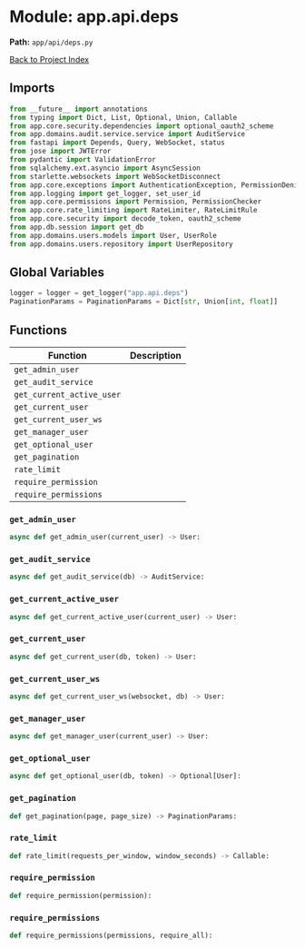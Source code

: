 # Module: app.api.deps

**Path:** `app/api/deps.py`

[Back to Project Index](../../../index.md)

## Imports
```python
from __future__ import annotations
from typing import Dict, List, Optional, Union, Callable
from app.core.security.dependencies import optional_oauth2_scheme
from app.domains.audit.service.service import AuditService
from fastapi import Depends, Query, WebSocket, status
from jose import JWTError
from pydantic import ValidationError
from sqlalchemy.ext.asyncio import AsyncSession
from starlette.websockets import WebSocketDisconnect
from app.core.exceptions import AuthenticationException, PermissionDeniedException, RateLimitException
from app.logging import get_logger, set_user_id
from app.core.permissions import Permission, PermissionChecker
from app.core.rate_limiting import RateLimiter, RateLimitRule
from app.core.security import decode_token, oauth2_scheme
from app.db.session import get_db
from app.domains.users.models import User, UserRole
from app.domains.users.repository import UserRepository
```

## Global Variables
```python
logger = logger = get_logger("app.api.deps")
PaginationParams = PaginationParams = Dict[str, Union[int, float]]
```

## Functions

| Function | Description |
| --- | --- |
| `get_admin_user` |  |
| `get_audit_service` |  |
| `get_current_active_user` |  |
| `get_current_user` |  |
| `get_current_user_ws` |  |
| `get_manager_user` |  |
| `get_optional_user` |  |
| `get_pagination` |  |
| `rate_limit` |  |
| `require_permission` |  |
| `require_permissions` |  |

### `get_admin_user`
```python
async def get_admin_user(current_user) -> User:
```

### `get_audit_service`
```python
async def get_audit_service(db) -> AuditService:
```

### `get_current_active_user`
```python
async def get_current_active_user(current_user) -> User:
```

### `get_current_user`
```python
async def get_current_user(db, token) -> User:
```

### `get_current_user_ws`
```python
async def get_current_user_ws(websocket, db) -> User:
```

### `get_manager_user`
```python
async def get_manager_user(current_user) -> User:
```

### `get_optional_user`
```python
async def get_optional_user(db, token) -> Optional[User]:
```

### `get_pagination`
```python
def get_pagination(page, page_size) -> PaginationParams:
```

### `rate_limit`
```python
def rate_limit(requests_per_window, window_seconds) -> Callable:
```

### `require_permission`
```python
def require_permission(permission):
```

### `require_permissions`
```python
def require_permissions(permissions, require_all):
```
